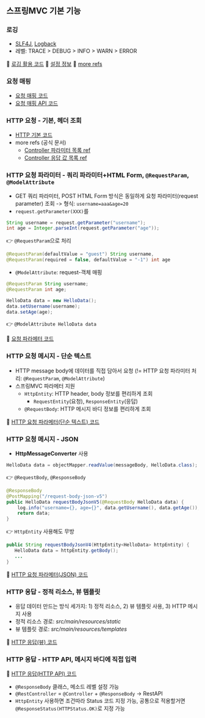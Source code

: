 ## 스프링MVC 기본 기능

### 로깅
- [SLF4J](http://www.slf4j.org), [Logback](https://logback.qos.ch/)
- 레벨: TRACE > DEBUG > INFO > WARN > ERROR

📌 [로깅 활용 코드](https://github.com/dldbdud314/spring-web-dev-playground/blob/main/spring-mvc/spingmvc/src/main/java/hello/spingmvc/basic/LogTestController.java)
📌 [설정 정보](https://github.com/dldbdud314/spring-web-dev-playground/blob/main/spring-mvc/spingmvc/src/main/resources/application.properties)
📌 [more refs](https://docs.spring.io/spring-boot/docs/current/reference/html/features.html#features.logging)

### 요청 매핑
- [요청 매핑 코드](https://github.com/dldbdud314/spring-web-dev-playground/blob/main/spring-mvc/spingmvc/src/main/java/hello/spingmvc/basic/requestmapping/MappingController.java)
- [요청 매핑 API 코드](https://github.com/dldbdud314/spring-web-dev-playground/blob/main/spring-mvc/spingmvc/src/main/java/hello/spingmvc/basic/requestmapping/MappingClassController.java)

### HTTP 요청 - 기본, 헤더 조회
- [HTTP 기본 코드](https://github.com/dldbdud314/spring-web-dev-playground/blob/main/spring-mvc/spingmvc/src/main/java/hello/spingmvc/basic/request/RequestHeaderController.java)
- more refs (공식 문서)
  - [Controller 파라미터 목록 ref](https://docs.spring.io/spring-framework/docs/current/reference/html/web.html#mvc-ann-arguments)
  - [Controller 응답 값 목록 ref](https://docs.spring.io/spring-framework/docs/current/reference/html/web.html#mvc-ann-return-types)

### HTTP 요청 파라미터 - 쿼리 파라미터+HTML Form, `@RequestParam`, `@ModelAttribute`
- GET 쿼리 파라미터, POST HTML Form 방식은 동일하게 요청 파라미터(request parameter) 조회 -> 형식: `username=aaa&age=20`
- `request.getParameter(XXX)`를
`````java
String username = request.getParameter("username");
int age = Integer.parseInt(request.getParameter("age"));
`````
👉 `@RequestParam`으로 처리
````java
@RequestParam(defaultValue = "guest") String username,
@RequestParam(required = false, defaultValue = "-1") int age
````

- `@ModelAttribute`: request-객체 매핑
````java
@RequestParam String username;
@RequestParam int age;

HelloData data = new HelloData();
data.setUsername(username);
data.setAge(age);
````
👉 `@ModelAttribute HelloData data`

📌 [요청 파라메터 코드](https://github.com/dldbdud314/spring-web-dev-playground/blob/main/spring-mvc/spingmvc/src/main/java/hello/spingmvc/basic/request/RequestParamController.java)

### HTTP 요청 메시지 - 단순 텍스트
- HTTP message body에 데이터를 직접 담아서 요청 (!= HTTP 요청 파라미터 처리: `@RequestParam`, `@ModelAttribute`)
- 스프링MVC 파라메터 지원
  - `HttpEntity`: HTTP header, body 정보를 편리하게 조회
    - `RequestEntity`(요청), `ResponseEntity`(응답)
  - `@RequestBody`: HTTP 메시지 바디 정보를 편리하게 조회

📌 [HTTP 요청 파라메터(단순 텍스트) 코드](https://github.com/dldbdud314/spring-web-dev-playground/blob/main/spring-mvc/spingmvc/src/main/java/hello/spingmvc/basic/request/RequestBodyStringController.java)

### HTTP 요청 메시지 - JSON
- **HttpMessageConverter** 사용
`````java
HelloData data = objectMapper.readValue(messageBody, HelloData.class);
`````

👉 `@RequestBody`, `@ResponseBody`
`````java
@ResponseBody
@PostMapping("/request-body-json-v5")
public HelloData requestBodyJsonV5(@RequestBody HelloData data) {
    log.info("username={}, age={}", data.getUsername(), data.getAge());
    return data;
}
`````

👉 `HttpEntity` 사용해도 무방
````java
public String requestBodyJsonV4(HttpEntity<HelloData> httpEntity) {
   HelloData data = httpEntity.getBody();
   ...
}
````

📌 [HTTP 요청 파라메터(JSON) 코드](https://github.com/dldbdud314/spring-web-dev-playground/blob/main/spring-mvc/spingmvc/src/main/java/hello/spingmvc/basic/request/RequestBodyJsonController.java)

### HTTP 응답 - 정적 리소스, 뷰 템플릿
- 응답 데이터 만드는 방식 세가지: 1) 정적 리소스, 2) 뷰 템플릿 사용, 3) HTTP 메시지 사용
- 정적 리소스 경로: _src/main/resources/static_
- 뷰 템플릿 경로: _src/main/resources/templates_

📌 [HTTP 응답(뷰) 코드](https://github.com/dldbdud314/spring-web-dev-playground/blob/main/spring-mvc/spingmvc/src/main/java/hello/spingmvc/basic/response/ResponseViewController.java)

### HTTP 응답 - HTTP API, 메시지 바디에 직접 입력
📌 [HTTP 응답(HTTP API) 코드](https://github.com/dldbdud314/spring-web-dev-playground/blob/main/spring-mvc/spingmvc/src/main/java/hello/spingmvc/basic/response/ResponseBodyController.java)
- `@ResponseBody` 클래스, 메소드 레벨 설정 가능
- `@RestController` = `@Controller` + `@ResponseBody` -> RestAPI
- `HttpEntity` 사용하면 조건따라 Status 코드 지정 가능, 공통으로 적용할거면 `@ResponseStatus(HTTPStatus.OK)`로 지정 가능
